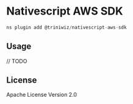# Nativescript AWS SDK

```javascript
ns plugin add @triniwiz/nativescript-aws-sdk
```

## Usage

// TODO

## License

Apache License Version 2.0


